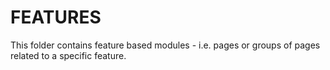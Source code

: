 # FEATURES

This folder contains feature based modules - i.e. pages or groups of pages related to a specific feature.
